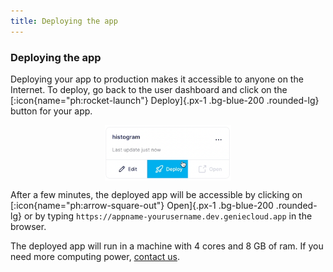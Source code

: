 ```yaml
---
title: Deploying the app
---
```


### Deploying the app

Deploying your app to production makes it accessible to anyone on the Internet. To deploy, go back to the user dashboard and click on the [:icon{name="ph:rocket-launch"} Deploy]{.px-1 .bg-blue-200 .rounded-lg} button for your app. 


<img class="border-gray-300" style="display:block;width:40%;max-width:100%;margin-left:auto;margin-right:auto" src="/assets/guides/app-development/clickdeploy.png">

After a few minutes, the deployed app will be accessible by clicking on [:icon{name="ph:arrow-square-out"} Open]{.px-1 .bg-blue-200 .rounded-lg} or by typing `https://appname-yourusername.dev.geniecloud.app` in the browser.

The deployed app will run in a machine with 4 cores and 8 GB of ram. If you need more computing power, [contact us](https://share.hsforms.com/19qEhiQB9QYKcSgf9gM8zzQchec7).
